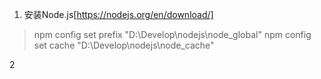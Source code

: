 1. 安装Node.js[https://nodejs.org/en/download/]
> npm config set prefix "D:\Develop\nodejs\node_global"
npm config set cache "D:\Develop\nodejs\node_cache"

2 


  